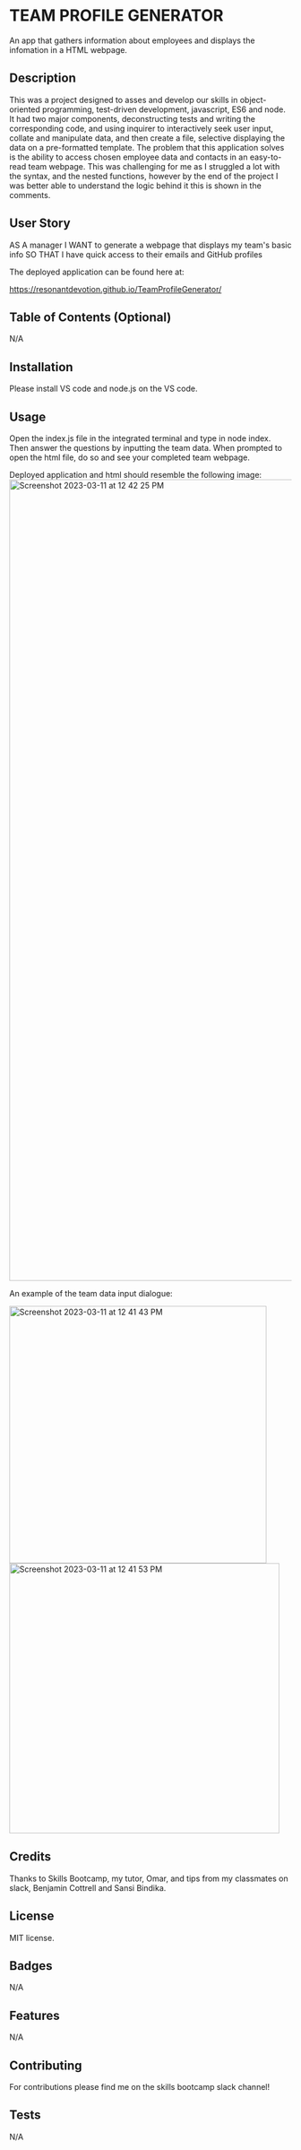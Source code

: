 # TEAM PROFILE GENERATOR
An app that gathers information about employees and displays the infomation in a HTML webpage. 

## Description
This was a project designed to asses and develop our skills in object-oriented programming, test-driven development, javascript, ES6 and node. It had two major components, deconstructing tests and writing the corresponding code, and using inquirer to interactively seek user input, collate and manipulate data, and then create a file, selective displaying the data on a pre-formatted template. The problem that this application solves is the ability to access chosen employee data and contacts in an easy-to-read team webpage. This was challenging for me as I struggled a lot with the syntax, and the nested functions, however by the end of the project I was better able to understand the logic behind it this is shown in the comments.

## User Story
AS A manager
I WANT to generate a webpage that displays my team's basic info
SO THAT I have quick access to their emails and GitHub profiles

The deployed application can be found here at:

https://resonantdevotion.github.io/TeamProfileGenerator/

## Table of Contents (Optional)
N/A

## Installation
Please install VS code and node.js on the VS code.

## Usage
Open the index.js file in the integrated terminal and type in node index. Then answer the questions by inputting the team data. When prompted to open the html file, do so and see your completed team webpage.

Deployed application and html should resemble the following image:
<img width="1430" alt="Screenshot 2023-03-11 at 12 42 25 PM" src="https://user-images.githubusercontent.com/119468426/224453895-938a129f-4607-48dd-8ffa-9bf931c43d38.png">

An example of the team data input dialogue:

<img width="459" alt="Screenshot 2023-03-11 at 12 41 43 PM" src="https://user-images.githubusercontent.com/119468426/224453915-2b5de530-5109-4a9b-b776-299444a67d9a.png">



<img width="482" alt="Screenshot 2023-03-11 at 12 41 53 PM" src="https://user-images.githubusercontent.com/119468426/224453908-54d38ce0-b974-4435-b5e7-f4a125c34d64.png">


## Credits
Thanks to Skills Bootcamp, my tutor, Omar, and tips from my classmates on slack, Benjamin Cottrell and Sansi Bindika.

## License
MIT license.

## Badges
N/A

## Features
N/A

## Contributing
For contributions please find me on the skills bootcamp slack channel!

## Tests
N/A
